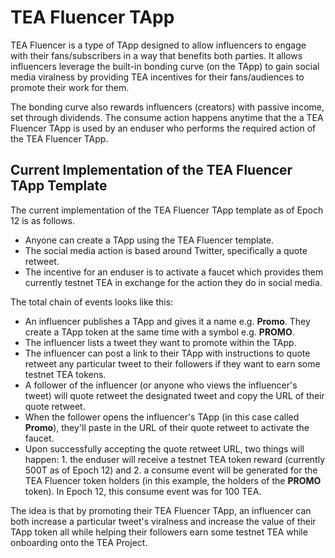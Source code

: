 # TEA Fluencer TApp

TEA Fluencer is a type of TApp designed to allow influencers to engage with their fans/subscribers in a way that benefits both parties. It allows influencers leverage the built-in bonding curve (on the TApp) to gain social media viralness by providing TEA incentives for their fans/audiences to promote their work for them. 

The bonding curve also rewards influencers (creators) with passive income, set through dividends. The consume action happens anytime that the a TEA Fluencer TApp is used by an enduser who performs the required action of the TEA Fluencer TApp.

## Current Implementation of the TEA Fluencer TApp Template

The current implementation of the TEA Fluencer TApp template as of Epoch 12 is as follows.

* Anyone can create a TApp using the TEA Fluencer template.
* The social media action is based around Twitter, specifically a quote retweet.
* The incentive for an enduser is to activate a faucet which provides them currently testnet TEA in exchange for the action they do in social media.

The total chain of events looks like this:

* An influencer publishes a TApp and gives it a name e.g. **Promo**. They create a TApp token at the same time with a symbol e.g. **PROMO**.
* The influencer lists a tweet they want to promote within the TApp.
* The influencer can post a link to their TApp with instructions to quote retweet any particular tweet to their followers if they want to earn some testnet TEA tokens.
* A follower of the influencer (or anyone who views the influencer's tweet) will quote retweet the designated tweet and copy the URL of their quote retweet.
* When the follower opens the influencer's TApp (in this case called **Promo**), they'll paste in the URL of their quote retweet to activate the faucet.
* Upon successfully accepting the quote retweet URL, two things will happen: 1. the enduser will receive a testnet TEA token reward (currently 500T as of Epoch 12) and 2. a consume event will be generated for the TEA Fluencer token holders (in this example, the holders of the **PROMO** token). In Epoch 12, this consume event was for 100 TEA.

The idea is that by promoting their TEA Fluencer TApp, an influencer can both increase a particular tweet's viralness and increase the value of their TApp token all while helping their followers earn some testnet TEA while onboarding onto the TEA Project.
